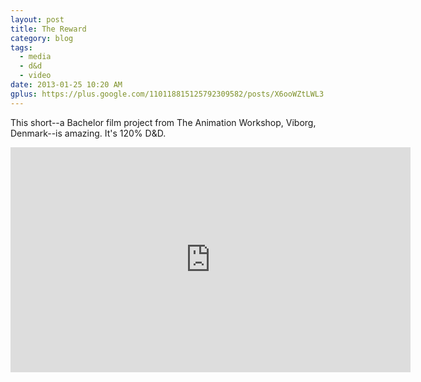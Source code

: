 ```yaml
---
layout: post
title: The Reward
category: blog
tags:
  - media
  - d&d
  - video
date: 2013-01-25 10:20 AM
gplus: https://plus.google.com/110118815125792309582/posts/X6ooWZtLWL3
---
```


This short--a Bachelor film project from The Animation Workshop, Viborg, Denmark--is amazing. It's 120% D&D.

<iframe class="youtube" src="http://player.vimeo.com/video/58179094" width="640" height="360" frameborder="0" webkitAllowFullScreen="1" mozallowfullscreen="1" allowFullScreen="1">&nbsp;</iframe>